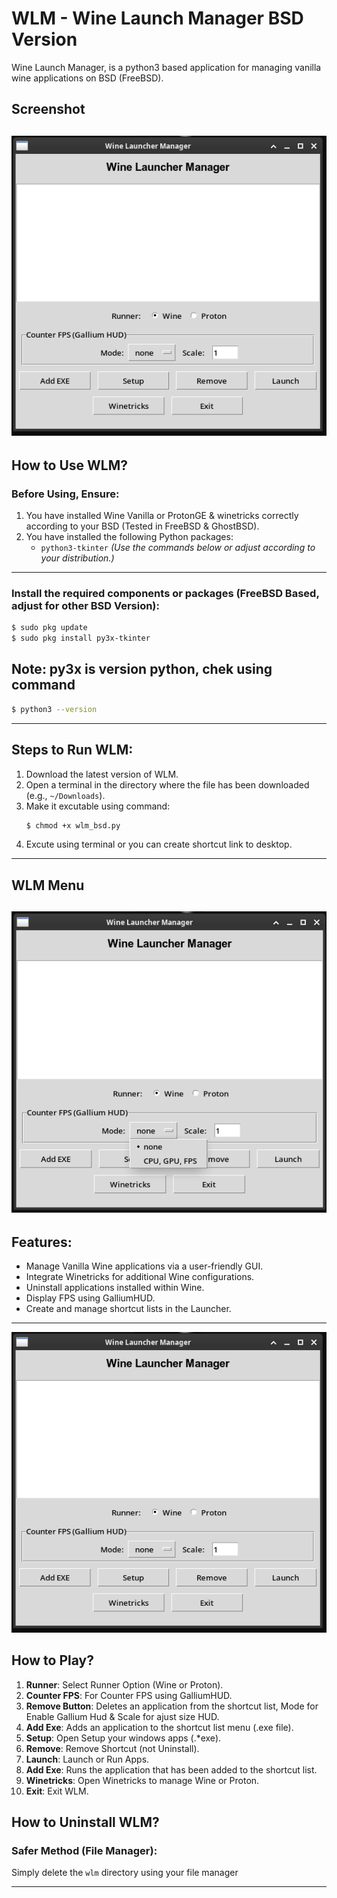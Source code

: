 # WLM - Wine Launch Manager BSD Version
Wine Launch Manager, is a python3 based application for managing vanilla wine applications on BSD (FreeBSD).
## Screenshot
![Screenshot WLM](./1.png)
---

## How to Use WLM?

### **Before Using, Ensure:**

1. You have installed Wine Vanilla or ProtonGE & winetricks correctly according to your BSD (Tested in FreeBSD & GhostBSD).
2. You have installed the following Python packages:
   - `python3-tkinter`
   *(Use the commands below or adjust according to your distribution.)*

---

### **Install the required components or packages (FreeBSD Based, adjust for other BSD Version):**

```bash
$ sudo pkg update
$ sudo pkg install py3x-tkinter
```
## Note: py3x is version python, chek using command
```bash
$ python3 --version
```
---

## Steps to Run WLM:

1. Download the latest version of WLM.
2. Open a terminal in the directory where the file has been downloaded (e.g., `~/Downloads`).
3. Make it excutable using command:
   ```bash
   $ chmod +x wlm_bsd.py
   ```
4. Excute using terminal or you can create shortcut link to desktop.

---

## WLM Menu
![Screenshot WLM](./2.png)
---

## Features:

- Manage Vanilla Wine applications via a user-friendly GUI.
- Integrate Winetricks for additional Wine configurations.
- Uninstall applications installed within Wine.
- Display FPS using GalliumHUD.
- Create and manage shortcut lists in the Launcher.
---
![Screenshot WLM](./1.png)
## How to Play?
1. **Runner**: Select Runner Option (Wine or Proton).
2. **Counter FPS**: For Counter FPS using GalliumHUD.
3. **Remove Button**: Deletes an application from the shortcut list, Mode for Enable Gallium Hud & Scale for ajust size HUD.
4. **Add Exe**: Adds an application to the shortcut list menu (.exe file).
5. **Setup**: Open Setup your windows apps (.*exe).
6. **Remove**: Remove Shortcut (not Uninstall).
7. **Launch**: Launch or Run Apps.
8. **Add Exe**: Runs the application that has been added to the shortcut list.
9. **Winetricks**: Open Winetricks to manage Wine or Proton.
10. **Exit**: Exit WLM.

## How to Uninstall WLM?

### **Safer Method (File Manager):**

Simply delete the `wlm` directory using your file manager

---

